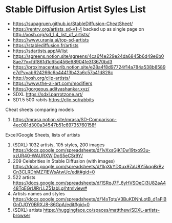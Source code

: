 # Stable Diffusion Artist Syles List

 - https://supagruen.github.io/StableDiffusion-CheatSheet/
 - https://rentry.org/artists_sd-v1-4 backed up as single page on http://xosh.org/sd_1.4_list_of_artists/ 
 - https://www.urania.ai/top-sd-artists
 - https://stablediffusion.fr/artists
 - https://sdartists.app/#/list
 - https://sgreens.notion.site/sgreens/4ca6f4e229e24da6845b6d49e6b08ae7?v=fdf861d1c65d456e98904fe3f3670bd3
 - https://proximacentaurib.notion.site/e28a4f8d97724f14a784a538b8589e7d?v=ab624266c6a44413b42a6c57a41d828c
 - http://xosh.org/clip-artists/
 - https://www.the-ai-art.com/modifiers
 - https://gorgeous.adityashankar.xyz/
 - SDXL https://sdxl.parrotzone.art/
 - SD1.5 500 rabits https://clio.so/rabbits

Cheat sheets comparing models

1. https://mrasa.notion.site/mrasa/SD-Comparison-4ec081d300a34547b51c69735760158f

Excel/Google Sheets, lists of artists

1. (SDXL) 1032 artists, 105 styles, 200 images https://docs.google.com/spreadsheets/d/1yXxsGjK1Ew19txo93u-xzUR40-WAURXWjDqS5eCSr9Y/
2. 209 Celebrities in Stable Diffusion (with images) https://docs.google.com/spreadsheets/d/1IqXkYDXux97aU8Y5kqqBrBvCn3CLRDhMZ7lEWsAtwUc/edit#gid=0
3. 522 artists https://docs.google.com/spreadsheets/d/1SRqJ7F_6yHVSOeCi3U82aA448TqEGrUlRrLLZ51abLg/htmlview#
4. Artists names and styles https://docs.google.com/spreadsheets/d/14xTqtuV3BuKDNhLotB_d1aFlBGnDJOY0BRXJ8-86GpA/edit#gid=0
5. (SDXL) artists https://huggingface.co/spaces/mattthew/SDXL-artists-browser
